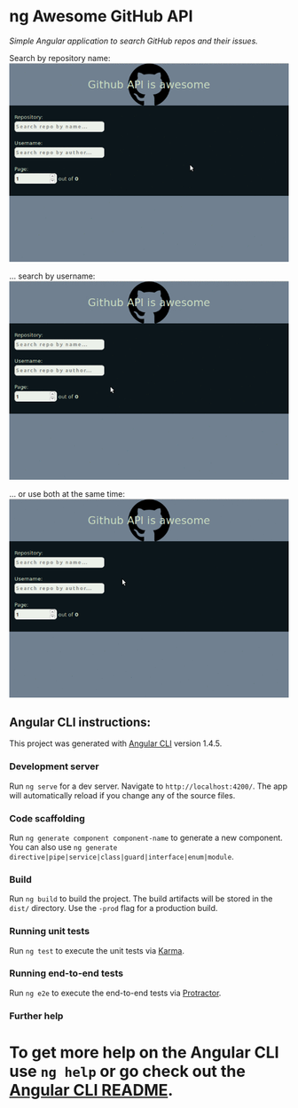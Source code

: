 # ng Awesome GitHub API
*Simple Angular application to search GitHub repos and their issues.*

Search by repository name:
![Search by repository name](https://github.com/KartoffelCheetah/ng-awesome-github-api/blob/master/readme_resources/search_by_repo_name.gif)

... search by username:
![Search by username](https://github.com/KartoffelCheetah/ng-awesome-github-api/blob/master/readme_resources/search_by_user_name.gif)

... or use both at the same time:
![Use both](https://github.com/KartoffelCheetah/ng-awesome-github-api/blob/master/readme_resources/search_repo_and_user.gif)

## Angular CLI instructions:

This project was generated with [Angular CLI](https://github.com/angular/angular-cli) version 1.4.5.

### Development server

Run `ng serve` for a dev server. Navigate to `http://localhost:4200/`. The app will automatically reload if you change any of the source files.

### Code scaffolding

Run `ng generate component component-name` to generate a new component. You can also use `ng generate directive|pipe|service|class|guard|interface|enum|module`.

### Build

Run `ng build` to build the project. The build artifacts will be stored in the `dist/` directory. Use the `-prod` flag for a production build.

### Running unit tests

Run `ng test` to execute the unit tests via [Karma](https://karma-runner.github.io).

### Running end-to-end tests

Run `ng e2e` to execute the end-to-end tests via [Protractor](http://www.protractortest.org/).

### Further help

To get more help on the Angular CLI use `ng help` or go check out the [Angular CLI README](https://github.com/angular/angular-cli/blob/master/README.md).
=======
